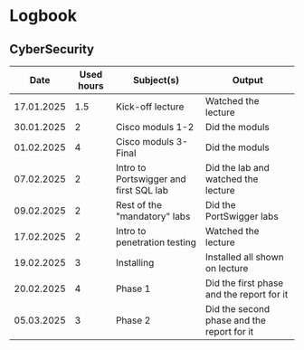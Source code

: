 # Logbook

## CyberSecurity

| Date       | Used hours | Subject(s)                            | Output                              |
|------------|------------|---------------------------------------|-------------------------------------|
| 17.01.2025 | 1.5        | Kick-off lecture                      | Watched the lecture                 |
| 30.01.2025 | 2          | Cisco moduls 1-2                      | Did the moduls                      |
| 01.02.2025 | 4          | Cisco moduls 3-Final                  | Did the moduls                      |
| 07.02.2025 | 2          | Intro to Portswigger and first SQL lab | Did the lab and watched the lecture |
| 09.02.2025 | 2          | Rest of the "mandatory" labs         | Did the PortSwigger labs             |
| 17.02.2025 | 2          | Intro to penetration testing          | Watched the lecture                 |
| 19.02.2025 | 3          | Installing                            | Installed all shown on lecture      |
| 20.02.2025 | 4          | Phase 1                               | Did the first phase and the report for it      |
| 05.03.2025 | 3          | Phase 2                               | Did the second phase and the report for it      |
